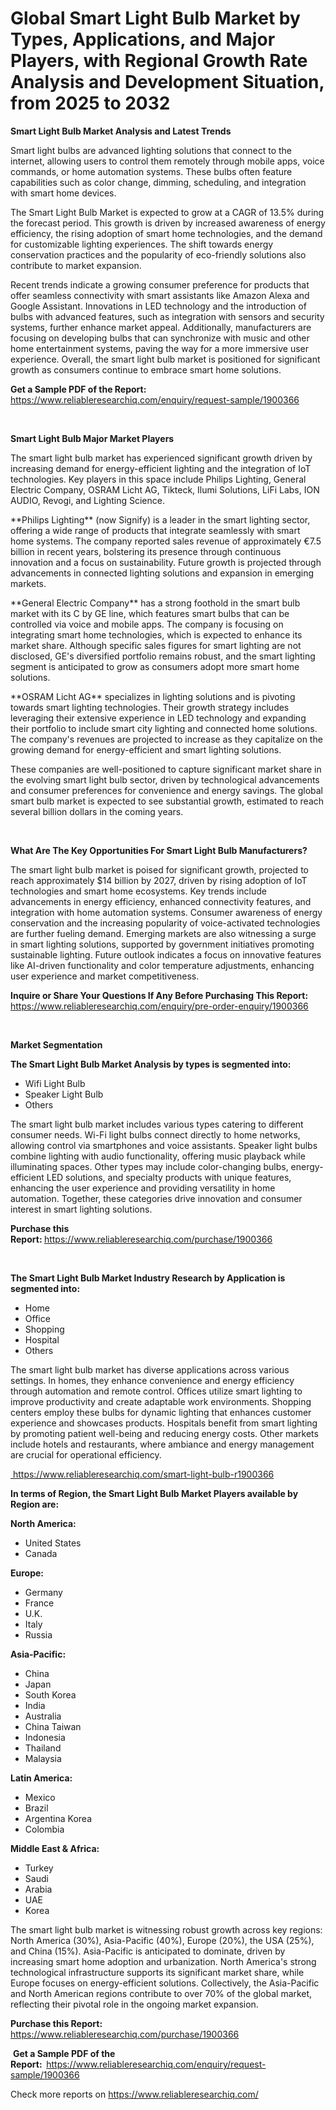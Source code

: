 <p><h1>Global Smart Light Bulb Market by Types, Applications, and Major Players, with Regional Growth Rate Analysis and Development Situation, from 2025 to 2032</h1></p><p><strong>Smart Light Bulb Market Analysis and Latest Trends</strong></p>
<p><p>Smart light bulbs are advanced lighting solutions that connect to the internet, allowing users to control them remotely through mobile apps, voice commands, or home automation systems. These bulbs often feature capabilities such as color change, dimming, scheduling, and integration with smart home devices. </p><p>The Smart Light Bulb Market is expected to grow at a CAGR of 13.5% during the forecast period. This growth is driven by increased awareness of energy efficiency, the rising adoption of smart home technologies, and the demand for customizable lighting experiences. The shift towards energy conservation practices and the popularity of eco-friendly solutions also contribute to market expansion. </p><p>Recent trends indicate a growing consumer preference for products that offer seamless connectivity with smart assistants like Amazon Alexa and Google Assistant. Innovations in LED technology and the introduction of bulbs with advanced features, such as integration with sensors and security systems, further enhance market appeal. Additionally, manufacturers are focusing on developing bulbs that can synchronize with music and other home entertainment systems, paving the way for a more immersive user experience. Overall, the smart light bulb market is positioned for significant growth as consumers continue to embrace smart home solutions.</p></p>
<p><strong>Get a Sample PDF of the Report:&nbsp;</strong> <a href="https://www.reliableresearchiq.com/enquiry/request-sample/1900366?utm_campaign=3519&utm_medium=2&utm_source=Github&utm_content=ia&utm_term=05042025&utm_id=smart-light-bulb">https://www.reliableresearchiq.com/enquiry/request-sample/1900366</a></p>
<p>&nbsp;</p>
<p><strong>Smart Light Bulb Major Market Players</strong></p>
<p><p>The smart light bulb market has experienced significant growth driven by increasing demand for energy-efficient lighting and the integration of IoT technologies. Key players in this space include Philips Lighting, General Electric Company, OSRAM Licht AG, Tikteck, Ilumi Solutions, LiFi Labs, ION AUDIO, Revogi, and Lighting Science.</p><p>**Philips Lighting** (now Signify) is a leader in the smart lighting sector, offering a wide range of products that integrate seamlessly with smart home systems. The company reported sales revenue of approximately €7.5 billion in recent years, bolstering its presence through continuous innovation and a focus on sustainability. Future growth is projected through advancements in connected lighting solutions and expansion in emerging markets.</p><p>**General Electric Company** has a strong foothold in the smart bulb market with its C by GE line, which features smart bulbs that can be controlled via voice and mobile apps. The company is focusing on integrating smart home technologies, which is expected to enhance its market share. Although specific sales figures for smart lighting are not disclosed, GE's diversified portfolio remains robust, and the smart lighting segment is anticipated to grow as consumers adopt more smart home solutions.</p><p>**OSRAM Licht AG** specializes in lighting solutions and is pivoting towards smart lighting technologies. Their growth strategy includes leveraging their extensive experience in LED technology and expanding their portfolio to include smart city lighting and connected home solutions. The company's revenues are projected to increase as they capitalize on the growing demand for energy-efficient and smart lighting solutions.</p><p>These companies are well-positioned to capture significant market share in the evolving smart light bulb sector, driven by technological advancements and consumer preferences for convenience and energy savings. The global smart bulb market is expected to see substantial growth, estimated to reach several billion dollars in the coming years.</p></p>
<p>&nbsp;</p>
<p><strong>What Are The Key Opportunities For Smart Light Bulb Manufacturers?</strong></p>
<p><p>The smart light bulb market is poised for significant growth, projected to reach approximately $14 billion by 2027, driven by rising adoption of IoT technologies and smart home ecosystems. Key trends include advancements in energy efficiency, enhanced connectivity features, and integration with home automation systems. Consumer awareness of energy conservation and the increasing popularity of voice-activated technologies are further fueling demand. Emerging markets are also witnessing a surge in smart lighting solutions, supported by government initiatives promoting sustainable lighting. Future outlook indicates a focus on innovative features like AI-driven functionality and color temperature adjustments, enhancing user experience and market competitiveness.</p></p>
<p><strong>Inquire or Share Your Questions If Any Before Purchasing This Report:</strong> <a href="https://www.reliableresearchiq.com/enquiry/pre-order-enquiry/1900366?utm_campaign=3519&utm_medium=2&utm_source=Github&utm_content=ia&utm_term=05042025&utm_id=smart-light-bulb">https://www.reliableresearchiq.com/enquiry/pre-order-enquiry/1900366</a></p>
<p>&nbsp;</p>
<p><strong>Market Segmentation</strong></p>
<p><strong>The Smart Light Bulb Market Analysis by types is segmented into:</strong></p>
<p><ul><li>Wifi Light Bulb</li><li>Speaker Light Bulb</li><li>Others</li></ul></p>
<p><p>The smart light bulb market includes various types catering to different consumer needs. Wi-Fi light bulbs connect directly to home networks, allowing control via smartphones and voice assistants. Speaker light bulbs combine lighting with audio functionality, offering music playback while illuminating spaces. Other types may include color-changing bulbs, energy-efficient LED solutions, and specialty products with unique features, enhancing the user experience and providing versatility in home automation. Together, these categories drive innovation and consumer interest in smart lighting solutions.</p></p>
<p><strong>Purchase this Report:&nbsp;</strong><a href="https://www.reliableresearchiq.com/purchase/1900366?utm_campaign=3519&utm_medium=2&utm_source=Github&utm_content=ia&utm_term=05042025&utm_id=smart-light-bulb">https://www.reliableresearchiq.com/purchase/1900366</a></p>
<p>&nbsp;</p>
<p><strong>The Smart Light Bulb Market Industry Research by Application is segmented into:</strong></p>
<p><ul><li>Home</li><li>Office</li><li>Shopping</li><li>Hospital</li><li>Others</li></ul></p>
<p><p>The smart light bulb market has diverse applications across various settings. In homes, they enhance convenience and energy efficiency through automation and remote control. Offices utilize smart lighting to improve productivity and create adaptable work environments. Shopping centers employ these bulbs for dynamic lighting that enhances customer experience and showcases products. Hospitals benefit from smart lighting by promoting patient well-being and reducing energy costs. Other markets include hotels and restaurants, where ambiance and energy management are crucial for operational efficiency.</p></p>
<p><a href="https://www.reliableresearchiq.com/smart-light-bulb-r1900366?utm_campaign=3519&utm_medium=2&utm_source=Github&utm_content=ia&utm_term=05042025&utm_id=smart-light-bulb">&nbsp;https://www.reliableresearchiq.com/smart-light-bulb-r1900366</a></p>
<p><strong>In terms of Region, the Smart Light Bulb Market Players available by Region are:</strong></p>
<p>
    <p> <strong> North America: </strong>
        <ul>
            <li>United States</li>
            <li>Canada</li>
        </ul>
        </p> 
    <p> <strong> Europe: </strong>
        <ul>
            <li>Germany</li>
            <li>France</li>
            <li>U.K.</li>
            <li>Italy</li>
            <li>Russia</li>
        </ul>
        </p> 
    <p> <strong> Asia-Pacific: </strong>
        <ul>
            <li>China</li>
            <li>Japan</li>
            <li>South Korea</li>
            <li>India</li>
            <li>Australia</li>
            <li>China Taiwan</li>
            <li>Indonesia</li>
            <li>Thailand</li>
            <li>Malaysia</li>
        </ul>
        </p> 
    <p> <strong> Latin America: </strong>
        <ul>
            <li>Mexico</li>
            <li>Brazil</li>
            <li>Argentina Korea</li>
            <li>Colombia</li>
        </ul>
        </p> 
    <p> <strong> Middle East & Africa: </strong>
        <ul>
            <li>Turkey</li>
            <li>Saudi</li>
            <li>Arabia</li>
            <li>UAE</li>
            <li>Korea</li>
        </ul>
    </p>
    </p>
<p><p>The smart light bulb market is witnessing robust growth across key regions: North America (30%), Asia-Pacific (40%), Europe (20%), the USA (25%), and China (15%). Asia-Pacific is anticipated to dominate, driven by increasing smart home adoption and urbanization. North America's strong technological infrastructure supports its significant market share, while Europe focuses on energy-efficient solutions. Collectively, the Asia-Pacific and North American regions contribute to over 70% of the global market, reflecting their pivotal role in the ongoing market expansion.</p></p>
<p><strong>Purchase this Report: </strong><a href="https://www.reliableresearchiq.com/purchase/1900366?utm_campaign=3519&utm_medium=2&utm_source=Github&utm_content=ia&utm_term=05042025&utm_id=smart-light-bulb">https://www.reliableresearchiq.com/purchase/1900366</a></p>
<p>&nbsp;<strong>Get a Sample PDF of the Report:&nbsp;&nbsp;</strong><a href="https://www.reliableresearchiq.com/enquiry/request-sample/1900366?utm_campaign=3519&utm_medium=2&utm_source=Github&utm_content=ia&utm_term=05042025&utm_id=smart-light-bulb">https://www.reliableresearchiq.com/enquiry/request-sample/1900366</a></p>
<p><strong></strong></p>
<p>Check more reports on <a href="https://www.reliableresearchiq.com/?utm_campaign=3519&utm_medium=2&utm_source=Github&utm_content=ia&utm_term=05042025&utm_id=smart-light-bulb">https://www.reliableresearchiq.com/</a></p>
